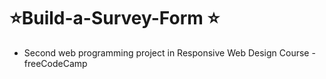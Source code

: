 # ⭐Build-a-Survey-Form ⭐
- Second web programming project in Responsive Web Design Course - freeCodeCamp
